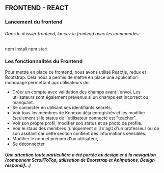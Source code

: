 ## FRONTEND - REACT

### Lancement du frontend
###### Dans le dossier frontend, lancez le frontend avec les commandes:
npm install
npm start

### Les fonctionnalités du Frontend
Pour mettre en place ce frontend, nous avons utilisé Reactjs, redux et Bootstrap.
Cela nous a permis de mettre en place une application monopage permettant aux utilisateurs de:
- Créer un compte avec validation des champs avant l'envoi. Les utilisateurs sont également prévenus si un champs est incorrect ou manquant.
- Se connecter en utilisant ses identifiants secrets.
- Voir tous les membres de Konexio déja enregistrés et les modifier (seulement si le status de l'utilisateur connecté est "teacher".
- Voir son propre profil, modifier son status et sa photo de profile.
- Voir le staus des membres (uniquement si il s'agit d'un professeur ou de son assitant car cette section contient des informations sensibles.
- Modifier le nom et prénom d'un utilisateur,
- Se déconnecter.

##### Une attention toute particulière a été portée au design et à la navigation (component ScrollToTop, utilisation de Bootstrap et Animations, Design responsif...)
